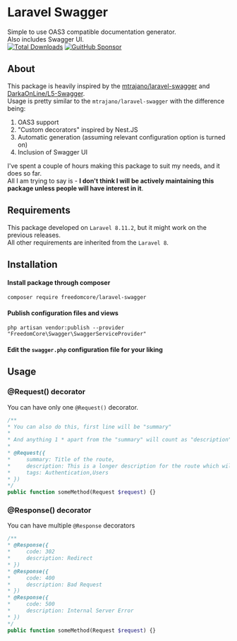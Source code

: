 # Laravel Swagger
Simple to use OAS3 compatible documentation generator.  
Also includes Swagger UI.   
[![Total Downloads](https://poser.pugx.org/freedomcore/laravel-swagger/downloads.svg)](https://packagist.org/packages/freedomcore/laravel-swagger)
[![GuitHub Sponsor](https://img.shields.io/static/v1?label=Sponsor%20freedomcore/laravel-swagger&message=%E2%9D%A4&logo=GitHub&link=https://github.com/sponsors/darki73)](https://img.shields.io/static/v1?label=Sponsor%20freedomcore/laravel-swagger&message=%E2%9D%A4&logo=GitHub&link=https://github.com/sponsors/darki73)
## About
This package is heavily inspired by the [mtrajano/laravel-swagger](https://github.com/mtrajano/laravel-swagger) and [DarkaOnLine/L5-Swagger](https://github.com/DarkaOnLine/L5-Swagger).  
Usage is pretty similar to the `mtrajano/laravel-swagger` with the difference being:
1. OAS3 support
2. "Custom decorators" inspired by Nest.JS
3. Automatic generation (assuming relevant configuration option is turned on)
4. Inclusion of Swagger UI

I've spent a couple of hours making this package to suit my needs, and it does so far.  
All I am trying to say is - **I don't think I will be actively maintaining this package unless people will have interest in it**.

## Requirements
This package developed on `Laravel 8.11.2`, but it might work on the previous releases.  
All other requirements are inherited from the `Laravel 8`.
## Installation
#### Install package through composer
```shell
composer require freedomcore/laravel-swagger
```
#### Publish configuration files and views
```shell
php artisan vendor:publish --provider "FreedomCore\Swagger\SwaggerServiceProvider"
```
#### Edit the `swagger.php` configuration file for your liking

## Usage
### @Request() decorator
You can have only one `@Request()` decorator.
```php
/**
* You can also do this, first line will be "summary"
*
* And anything 1 * apart from the "summary" will count as "description"
*
* @Request({
*     summary: Title of the route,
*     description: This is a longer description for the route which will be visible once the panel is expanded,
*     tags: Authentication,Users
* })
*/
public function someMethod(Request $request) {}
```

### @Response() decorator
You can have multiple `@Response` decorators
```php
/**
* @Response({
*     code: 302
*     description: Redirect
* })
* @Response({
*     code: 400
*     description: Bad Request
* })
* @Response({
*     code: 500
*     description: Internal Server Error
* })
*/
public function someMethod(Request $request) {}
```
